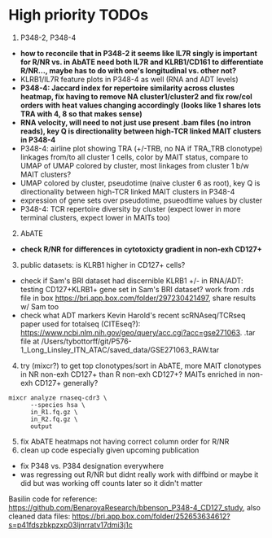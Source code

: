 # High priority TODOs
1. P348-2, P348-4
 - **how to reconcile that in P348-2 it seems like IL7R singly is important for R/NR vs. in AbATE need both IL7R and KLRB1/CD161 to differentiate R/NR..., maybe has to do with one's longitudinal vs. other not?**
 - KLRB1/IL7R feature plots in P348-4 as well (RNA and ADT levels)
 - **P348-4: Jaccard index for repertoire similarity across clustes heatmap, fix having to remove NA cluster1/cluster2 and fix row/col orders with heat values changing accordingly (looks like 1 shares lots TRA with 4, 8 so that makes sense)**
 - **RNA velocity, will need to not just use present .bam files (no intron reads), key Q is directionality between high-TCR linked MAIT clusters in P348-4**
 - P348-4: airline plot showing TRA (+/-TRB, no NA if TRA_TRB clonotype) linkages from/to all cluster 1 cells, color by MAIT status, compare to UMAP of UMAP colored by cluster, most linkages from cluster 1 b/w MAIT clusters?
 - UMAP colored by cluster, pseudotime (naive cluster 6 as root), key Q is directionality between high-TCR linked MAIT clusters in P348-4
 - expression of gene sets over pseudotime, psueodtime values by cluster
 - P348-4: TCR repertoire diversity by cluster (expect lower in more terminal clusters, expect lower in MAITs too)
2. AbATE
 - **check R/NR for differences in cytotoxicty gradient in non-exh CD127+**
3. public datasets: is KLRB1 higher in CD127+ cells?
 - check if Sam's BRI dataset had discernible KLRB1 +/- in RNA/ADT: testing CD127+KLRB1+ gene set in Sam's BRI dataset? work from .rds file in box https://bri.app.box.com/folder/297230421497, share results w/ Sam too
 - check what ADT markers Kevin Harold's recent scRNAseq/TCRseq paper used for totalseq (CITEseq?): https://www.ncbi.nlm.nih.gov/geo/query/acc.cgi?acc=gse271063. .tar file at /Users/tybottorff/git/P576-1_Long_Linsley_ITN_ATAC/saved_data/GSE271063_RAW.tar
4. try (mixcr?) to get top clonotypes/sort in AbATE, more MAIT clonotypes in NR non-exh CD127+ than R non-exh CD127+? MAITs enriched in non-exh CD127+ generally?
```{python}
mixcr analyze rnaseq-cdr3 \
      --species hsa \
      in_R1.fq.gz \
      in_R2.fq.gz \
      output
```
5. fix AbATE heatmaps not having correct column order for R/NR
6. clean up code especially given upcoming publication
 - fix P348 vs. P384 designation everywhere
 - was regressing out R/NR but didnt really work with diffbind or maybe it did but was working off counts later so it didn't matter

Basilin code for reference: https://github.com/BenaroyaResearch/bbenson_P348-4_CD127_study, also cleaned data files: https://bri.app.box.com/folder/252653634612?s=p41fdszbkpzxp03ljnrratv17dmi3j1c